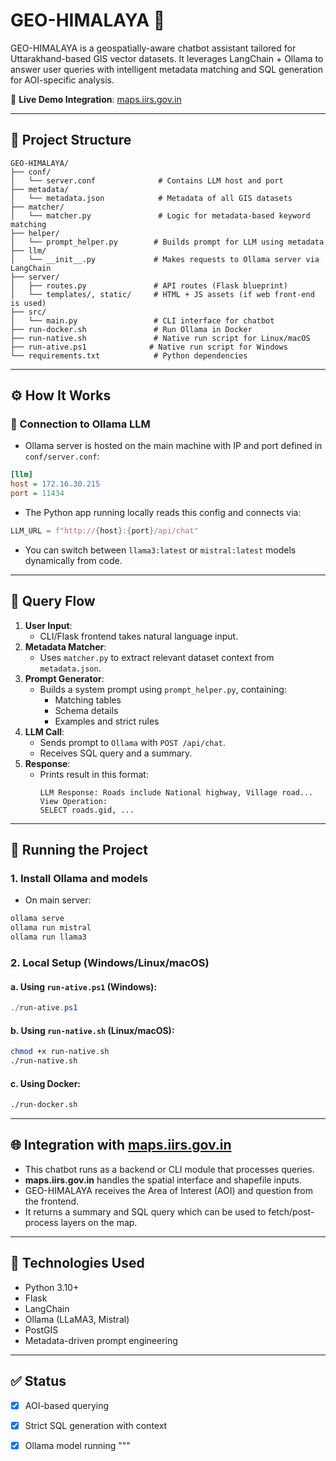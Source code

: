 # GEO-HIMALAYA 🌄

GEO-HIMALAYA is a geospatially-aware chatbot assistant tailored for Uttarakhand-based GIS vector datasets. It leverages LangChain + Ollama to answer user queries with intelligent metadata matching and SQL generation for AOI-specific analysis.

🚀 **Live Demo Integration**: [maps.iirs.gov.in](https://maps.iirs.gov.in)

---

## 📁 Project Structure

```
GEO-HIMALAYA/
├── conf/
│   └── server.conf              # Contains LLM host and port
├── metadata/
│   └── metadata.json            # Metadata of all GIS datasets
├── matcher/
│   └── matcher.py               # Logic for metadata-based keyword matching
├── helper/
│   └── prompt_helper.py        # Builds prompt for LLM using metadata
├── llm/
│   └── __init__.py             # Makes requests to Ollama server via LangChain
├── server/
│   ├── routes.py               # API routes (Flask blueprint)
│   └── templates/, static/     # HTML + JS assets (if web front-end is used)
├── src/
│   └── main.py                 # CLI interface for chatbot
├── run-docker.sh               # Run Ollama in Docker
├── run-native.sh               # Native run script for Linux/macOS
├── run-ative.ps1              # Native run script for Windows
└── requirements.txt            # Python dependencies
```

---

## ⚙️ How It Works

### 🔗 Connection to Ollama LLM

- Ollama server is hosted on the main machine with IP and port defined in `conf/server.conf`:

```ini
[llm]
host = 172.16.30.215
port = 11434
```

- The Python app running locally reads this config and connects via:

```python
LLM_URL = f"http://{host}:{port}/api/chat"
```

- You can switch between `llama3:latest` or `mistral:latest` models dynamically from code.

---

## 🧬 Query Flow

1. **User Input**:
   - CLI/Flask frontend takes natural language input.
2. **Metadata Matcher**:
   - Uses `matcher.py` to extract relevant dataset context from `metadata.json`.
3. **Prompt Generator**:
   - Builds a system prompt using `prompt_helper.py`, containing:
     - Matching tables
     - Schema details
     - Examples and strict rules
4. **LLM Call**:
   - Sends prompt to `Ollama` with `POST /api/chat`.
   - Receives SQL query and a summary.
5. **Response**:
   - Prints result in this format:
     ```
     LLM Response: Roads include National highway, Village road...
     View Operation:
     SELECT roads.gid, ...
     ```

---

## 🧪 Running the Project

### 1. Install Ollama and models

- On main server:
```bash
ollama serve
ollama run mistral
ollama run llama3
```

### 2. Local Setup (Windows/Linux/macOS)

#### a. Using `run-ative.ps1` (Windows):

```powershell
./run-ative.ps1
```

#### b. Using `run-native.sh` (Linux/macOS):

```bash
chmod +x run-native.sh
./run-native.sh
```

#### c. Using Docker:

```bash
./run-docker.sh
```

---

## 🌐 Integration with [maps.iirs.gov.in](https://maps.iirs.gov.in)

- This chatbot runs as a backend or CLI module that processes queries.
- **maps.iirs.gov.in** handles the spatial interface and shapefile inputs.
- GEO-HIMALAYA receives the Area of Interest (AOI) and question from the frontend.
- It returns a summary and SQL query which can be used to fetch/post-process layers on the map.

---

## 🧠 Technologies Used

- Python 3.10+
- Flask
- LangChain
- Ollama (LLaMA3, Mistral)
- PostGIS
- Metadata-driven prompt engineering

---

## ✅ Status

- [x] AOI-based querying
- [x] Strict SQL generation with context
- [x] Ollama model running
"""


